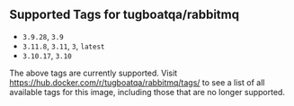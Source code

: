 ## Supported Tags for tugboatqa/rabbitmq

* `3.9.28`, `3.9`
* `3.11.8`, `3.11`, `3`, `latest`
* `3.10.17`, `3.10`

The above tags are currently supported. Visit https://hub.docker.com/r/tugboatqa/rabbitmq/tags/ to see a list of all available tags for this image, including those that are no longer supported.
